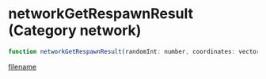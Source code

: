 # networkGetRespawnResult (Category network)

```js
function networkGetRespawnResult(randomInt: number, coordinates: vectorPtr, heading: floatPtr): Array
```

[filename](networkGetRespawnResult_m.md ':include')